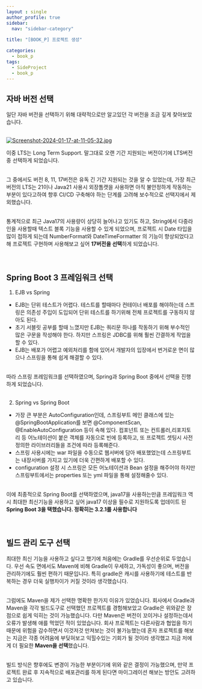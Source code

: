 ```yaml
---
layout : single
author_profile: true
sidebar: 
  nav: "sidebar-category"
  
title: "[BOOK_P] 프로젝트 생성"

categories:
  - book_p
tags:
  - SideProject
  - book_p
---
```


## 자바 버전 선택<br>
일단 자바 버전을 선택하기 위해 대략적으로만 알고있던 각 버전을 조금 깊게 찾아보았습니다. <br><br>

[![Screenshot-2024-01-17-at-11-05-32.jpg](https://i.postimg.cc/VvjGnpvW/Screenshot-2024-01-17-at-11-05-32.jpg)](https://postimg.cc/hQt1qC9X)

이중 LTS는 Long Term Support. 말그대로 오랜 기간 지원되는 버전이기에 LTS버전 중 선택하게 되었습니다.<br><br>

그 중에서도 버전 8, 11, 17버전은 유독 긴 기간 지원되는 것을 알 수 있었는데, 가장 최근 버전의 LTS는 21이나 Java21 사용시 외장톰캣을 사용하면 아직 불안정하게 작동하는 부분이 있다고하여 향후 CI/CD 구축해야 하는 단계를 고려해 보수적으로 선택지에서 제외했습니다.<br><br> 

통계적으로 최근 Java17의 사용량이 상당히 늘어나고 있기도 하고, String에서 다중라인을 사용할때 텍스트 블록 기능을 사용할 수 있게 되었으며, 프로젝트 시 Date 타입을 많이 접하게 되는데 NumberFormat와 DateTimeFormatter  의 기능이 향상되었다고 해 프로젝트 구현하며 사용해보고 싶어 **17버전을 선택**하게 되었습니다.<br><br><br>

## Spring Boot 3 프레임워크 선택

1. EJB vs Spring<br>
- EJB는 단위 테스트가 어렵다. 테스트를 할때마다 컨테이너 배포를 해야하는데 스프링은 의존성 주입이 도입되어 단위 테스트를 하기위해 전체 프로젝트를 구동하지 않아도 된다.<br>
- 초기 서블릿 공부를 할때 느꼈지만  EJB는 쿼리문 하나를 작동하기 위해 부수적인 많은 구문을 작성해야 한다. 하지만 스프링은 JDBC를 위해 훨씬 간결하게 작업을 할 수 있다.<br>
- EJB는 배포가 어렵고 예외처리를 함에 있어서 개발자의 입장에서 번거로운 면이 많으나 스프링을 통해 쉽게 해결할 수 있다.<br><br>

따라 스프링 프레임워크를 선택하였으며, Spring과 Spring Boot 중에서 선택을 진행하게 되었습니다.<br><br>
	
2. Spring vs Spring Boot<br>
- 가장 큰 부분은 AutoConfiguration인데, 스프링부트 메인 클래스에 있는 @SpringBootApplication를 보면 @ComponentScan, @EnableAutoConfiguration 등이 속해 있다. 컴포넌트 또는 컨트롤러,리포지토리 등 어노테이션이 붙은 객체를 자동으로 빈에 등록하고, 또 프로젝트 셋팅시 사전정의한 라이브러리들을 조건에 따라 등록해준다.<br>
- 스프링 사용시에는 war 파일을 수동으로 웹서버에 담아 배포했었는데 스프링부트는 내장서버를 가지고 있기에 더욱 간편하게 배포할 수 있다.<br>
- configuration 설정 시 스프링은 모든 어노테이션과 Bean 설정을 해주어야 하지만 스프링부트에서는 properties 또는 yml 파일을 통해 설정해줄수 있다.<br><br>

이에 최종적으로 Spring Boot를 선택하였으며, java17을 사용하는만큼 프레임워크 역시 최대한 최신기능을 사용하고 싶어 java17 이상을 필수로 지원하도록 업데이트 된  **Spring Boot 3을 택했습니다. 정확히는 3.2.1를 사용합니다**<br><br><br>
	
## 빌드 관리 도구 선택<br>
최대한 최신 기능을 사용하고 싶다고 했기에 처음에는 Gradle를 우선순위로 두었습니다. 우선 속도 면에서도 Maven에 비해 Gradle이 우세하고, 가독성이 좋으며, 버전을 관리하기에도 훨씬 편하기 때문입니다. 특히 gradle은 캐시를 사용하기에 테스트를 반복하는 경우 더욱 실행차이가 커질 것이라 생각했습니다. <br><br> 

그럼에도 Maven을 제가 선택한 명확한 한가지 이유가 있었습니다. 회사에서 Gradle과 Maven을 각각 빌드도구로 선택했던 프로젝트를 경험해보았고 Gradle은 위와같은 장점으로 쉽게 익히는 것이 가능했습니다. 다만 Maven은 버전이 꼬이거나 설정하는데서 오류가 발생해 애를 먹었던 적이 있었습니다. 회사 프로젝트는 다른사람과 협업을 하기 때문에 위험을 감수하면서 이것저것 만져보는 것이 불가능했는데 혼자 프로젝트를 해보는 지금은 각종 어려움에 부딪혀보고 익힐수있는 기회가 될 것이라 생각했고 지금 저에게 더 필요한 **Maven을 선택**했습니다.<br><br> 

빌드 방식은 향후에도 변경이 가능한 부분이기에 위와 같은 결정이 가능했으며, 만약 프로젝트 완료 후 지속적으로 배포관리를 하게 된다면 마이그레이션 해보는 방안도 고려하고 있습니다.

